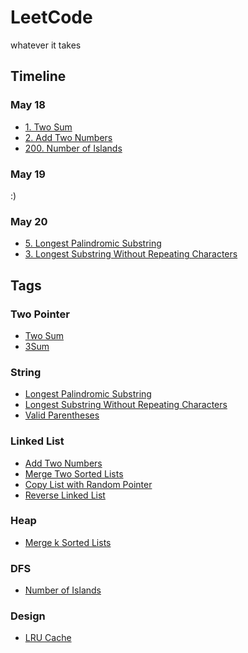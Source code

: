 # LeetCode
whatever it takes

## Timeline
### May 18
- [1. Two Sum](https://github.com/chauncyf/LeetCode/blob/master/Java/TwoSum.java)
- [2. Add Two Numbers](https://github.com/chauncyf/LeetCode/blob/master/Java/AddTwoNumbers.java)
- [200. Number of Islands](https://github.com/chauncyf/LeetCode/blob/master/Java/NumberofIslands.java)
### May 19
:)
### May 20
- [5. Longest Palindromic Substring](https://github.com/chauncyf/LeetCode/blob/master/Python/longest_palindromic_substring.py)
- [3. Longest Substring Without Repeating Characters](https://github.com/chauncyf/LeetCode/blob/master/Python/longest_substring_without_repeating_characters.py)

## Tags
### Two Pointer
- [Two Sum](https://leetcode.com/problems/two-sum/)
- [3Sum](https://leetcode.com/problems/3sum/)

### String
- [Longest Palindromic Substring](https://leetcode.com/problems/longest-palindromic-substring/)
- [Longest Substring Without Repeating Characters](https://leetcode.com/problems/longest-substring-without-repeating-characters/)
- [Valid Parentheses](https://leetcode.com/problems/valid-parentheses/)

### Linked List
- [Add Two Numbers](https://leetcode.com/problems/add-two-numbers/)
- [Merge Two Sorted Lists](https://leetcode.com/problems/merge-two-sorted-lists/)
- [Copy List with Random Pointer](https://leetcode.com/problems/copy-list-with-random-pointer/)
- [Reverse Linked List](https://leetcode.com/problems/reverse-linked-list/)

### Heap
- [Merge k Sorted Lists](https://leetcode.com/problems/merge-k-sorted-lists/)

### DFS
- [Number of Islands](https://leetcode.com/problems/number-of-islands/)

### Design
- [LRU Cache](https://leetcode.com/problems/lru-cache/)
